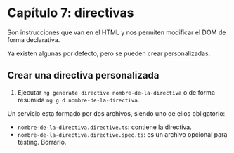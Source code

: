 # Capítulo 7: directivas

Son instrucciones que van en el HTML y nos permiten modificar el DOM de forma declarativa.

Ya existen algunas por defecto, pero se pueden crear personalizadas.

## Crear una directiva personalizada

1. Ejecutar `ng generate directive nombre-de-la-directiva` o de forma resumida `ng g d nombre-de-la-directiva`.

Un servicio esta formado por dos archivos, siendo uno de ellos obligatorio:

- `nombre-de-la-directiva.directive.ts`: contiene la directiva.
- `nombre-de-la-directiva.directive.spec.ts`: es un archivo opcional para testing. Borrarlo.
